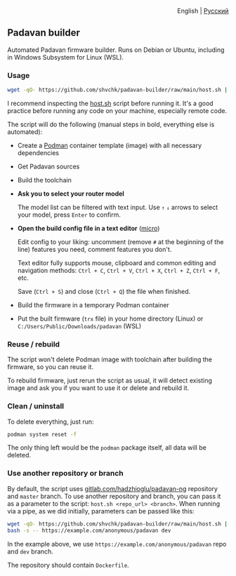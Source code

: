 <p align="right">English | <a href="README.ru.md">Русский</a></p>

## Padavan builder

Automated Padavan firmware builder. Runs on Debian or Ubuntu, including in Windows Subsystem for Linux (WSL).

### Usage

```sh
wget -qO- https://github.com/shvchk/padavan-builder/raw/main/host.sh | bash
```

I recommend inspecting the [host.sh](host.sh) script before running it. It's a good practice before running any code on your machine, especially remote code.

The script will do the following (manual steps in bold, everything else is automated):

- Create a [Podman](https://podman.io) container template (image) with all necessary dependencies

- Get Padavan sources

- Build the toolchain

- **Ask you to select your router model**

  The model list can be filtered with text input. Use `↑` `↓` arrows to select your model, press `Enter` to confirm.

- **Open the build config file in a text editor** ([micro](https://micro-editor.github.io))

  Edit config to your liking: uncomment (remove `#` at the beginning of the line) features you need, comment features you don't.

  Text editor fully supports mouse, clipboard and common editing and navigation methods: `Ctrl + C`, `Ctrl + V`, `Ctrl + X`, `Ctrl + Z`, `Ctrl + F`, etc.

  Save (`Ctrl + S`) and close (`Ctrl + Q`) the file when finished.

- Build the firmware in a temporary Podman container

- Put the built firmware (`trx` file) in your home directory (Linux) or `C:/Users/Public/Downloads/padavan` (WSL)


### Reuse / rebuild

The script won't delete Podman image with toolchain after building the firmware, so you can reuse it.

To rebuild firmware, just rerun the script as usual, it will detect existing image and ask you if you want to use it or delete and rebuild it.


### Clean / uninstall

To delete everything, just run:

```sh
podman system reset -f
```

The only thing left would be the `podman` package itself, all data will be deleted.


### Use another repository or branch

By default, the script uses [gitlab.com/hadzhioglu/padavan-ng](https://gitlab.com/hadzhioglu/padavan-ng) repository and `master` branch. To use another repository and branch, you can pass it as a parameter to the script: `host.sh <repo_url> <branch>`. When running via a pipe, as we did initially, parameters can be passed like this:

```sh
wget -qO- https://github.com/shvchk/padavan-builder/raw/main/host.sh | \
bash -s -- https://example.com/anonymous/padavan dev
```

In the example above, we use `https://example.com/anonymous/padavan` repo and `dev` branch.

The repository should contain `Dockerfile`.

